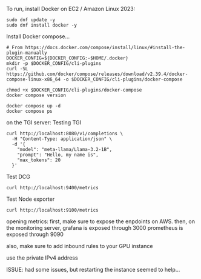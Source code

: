 To run, install Docker on EC2 / Amazon Linux 2023:

```
sudo dnf update -y
sudo dnf install docker -y
````

Install Docker compose...
```
# From https://docs.docker.com/compose/install/linux/#install-the-plugin-manually
DOCKER_CONFIG=${DOCKER_CONFIG:-$HOME/.docker}
mkdir -p $DOCKER_CONFIG/cli-plugins
curl -SL https://github.com/docker/compose/releases/download/v2.39.4/docker-compose-linux-x86_64 -o $DOCKER_CONFIG/cli-plugins/docker-compose

chmod +x $DOCKER_CONFIG/cli-plugins/docker-compose
docker compose version
```

```
docker compose up -d
docker compose ps
```


on the TGI server:
Testing TGI
```
curl http://localhost:8080/v1/completions \
  -H "Content-Type: application/json" \
  -d '{
    "model": "meta-llama/Llama-3.2-1B",
    "prompt": "Hello, my name is",
    "max_tokens": 20
  }'
```
Test DCG
```
curl http://localhost:9400/metrics
```
Test Node exporter
```
curl http://localhost:9100/metrics
```

opening metrics:
first, make sure to expose the enpdoints on AWS. then,
on the monitoring server, grafana is exposed through 3000
prometheus is exposed through 9090

also, make sure to add inbound rules to your GPU instance

use the private IPv4  address

ISSUE: 
had some issues, but restarting the instance seemed to help...